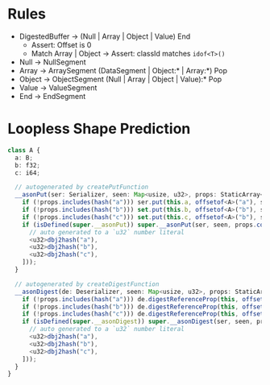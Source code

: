 # Rules

- DigestedBuffer -> (Null | Array | Object | Value) End
  - Assert: Offset is 0
  - Match Array | Object -> Assert: classId matches `idof<T>()`
- Null -> NullSegment
- Array -> ArraySegment (DataSegment | Object:* | Array:*) Pop
- Object -> ObjectSegment (Null | Array | Object | Value):* Pop
- Value -> ValueSegment
- End -> EndSegment

# Loopless Shape Prediction

```ts
class A {
  a: B;
  b: f32;
  c: i64;

  // autogenerated by createPutFunction
  __asonPut(ser: Serializer, seen: Map<usize, u32>, props: StaticArray<u32> = []): void {
    if (!props.includes(hash("a"))) ser.put(this.a, offsetof<A>("a"), seen);
    if (!props.includes(hash("b"))) set.put(this.b, offsetof<A>("b"), seen);
    if (!props.includes(hash("c"))) set.put(this.c, offsetof<A>("b"), seen);
    if (isDefined(super.__asonPut)) super.__asonPut(ser, seen, props.concat([
      // auto generated to a `u32` number literal
      <u32>dbj2hash("a"),
      <u32>dbj2hash("b"),
      <u32>dbj2hash("c"),
    ]));
  }

  // autogenerated by createDigestFunction
  __asonDigest(de: Deserializer, seen: Map<usize, u32>, props: StaticArray<u32> = []): void {
    if (!props.includes(hash("a"))) de.digestReferenceProp(this, offsetof<A>("a"), seen);
    if (!props.includes(hash("b"))) de.digestReferenceProp(this, offsetof<A>("b"), seen);
    if (!props.includes(hash("c"))) de.digestReferenceProp(this, offsetof<A>("c"), seen);
    if (isDefined(super.__asonDigest)) super.__asonDigest(ser, seen, props.concat([
      // auto generated to a `u32` number literal
      <u32>dbj2hash("a"),
      <u32>dbj2hash("b"),
      <u32>dbj2hash("c"),
    ]));
  }
}

```